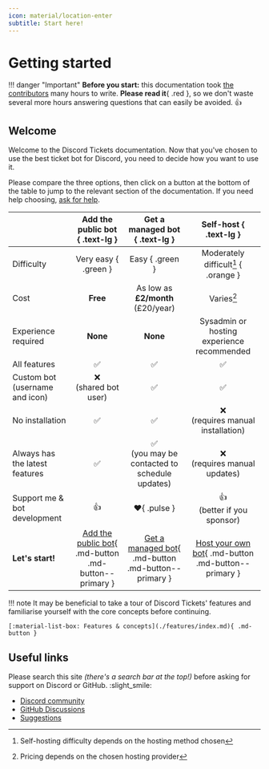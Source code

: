 ```yaml
---
icon: material/location-enter
subtitle: Start here!
---
```


# Getting started

!!! danger "Important"
	**Before you start:** this documentation took [the contributors](https://github.com/discord-tickets/docs/graphs/contributors) many hours to write.
	**Please read it**{ .red }, so we don't waste several more hours answering questions that can easily be avoided. :+1:

## Welcome

Welcome to the Discord Tickets documentation.
Now that you've chosen to use the best ticket bot for Discord, you need to decide how you want to use it.

Please compare the three options, then click on a button at the bottom of the table to jump to the relevant section of the documentation.
If you need help choosing, [ask for help](#useful-links).

<div class="larger-icons" markdown>

|                                |                   Add the public bot { .text-lg }                   |                   Get a managed bot { .text-lg }                    |                             Self-host { .text-lg }                             |
| :----------------------------- | :-----------------------------------------------------------------: | :-----------------------------------------------------------------: | :----------------------------------------------------------------------------: |
| Difficulty                     |                        Very easy { .green }                         |                           Easy { .green }                           |                      Moderately difficult[^1] { .orange }                      |
| Cost                           |                              **Free**                               |                  As low as **£2/month** (£20/year)                  |                                   Varies[^2]                                   |
| Experience required            |                              **None**                               |                              **None**                               |                   Sysadmin or hosting experience recommended                   |
| All features                   |                         :white_check_mark:                          |                         :white_check_mark:                          |                               :white_check_mark:                               |
| Custom bot (username and icon) |                      :x:<br>(shared bot user)                       |                         :white_check_mark:                          |                               :white_check_mark:                               |
| No installation                |                         :white_check_mark:                          |                         :white_check_mark:                          |                     :x:<br>(requires manual installation)                      |
| Always has the latest features |                         :white_check_mark:                          |  :white_check_mark:<br>(you may be contacted to schedule updates)   |                        :x:<br>(requires manual updates)                        |
| Support me & bot development   |                                :+1:                                 |                          :heart:{ .pulse }                          |                        :+1:<br>(better if you sponsor)                         |
| **Let's start!**               | [Add the public bot](./public.md){ .md-button .md-button--primary } | [Get a managed bot](./managed.md){ .md-button .md-button--primary } | [Host your own bot](./self-hosting/index.md){ .md-button .md-button--primary } |

</div>

!!! note
	It may be beneficial to take a tour of Discord Tickets' features and familiarise yourself with the core concepts before continuing.
	
	[:material-list-box: Features & concepts](./features/index.md){ .md-button }

## Useful links

Please search this site *(there's a search bar at the top!)* before asking for support on Discord or GitHub. :slight_smile:

- [Discord community](https://lnk.earth/discord) 
- [GitHub Discussions](https://github.com/discord-tickets/bot/discussions)
- [Suggestions](https://lnk.earth/dsctickets-feedback)

[^1]: Self-hosting difficulty depends on the hosting method chosen
[^2]: Pricing depends on the chosen hosting provider